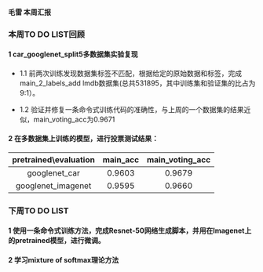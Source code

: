 #### 毛雷 本周汇报

### 本周TO DO LIST回顾

#### 1 car_googlenet_split5多数据集实验复现

* 1.1 前两次训练发现数据集标签不匹配，根据给定的原始数据和标签，完成main_2_labels_add lmdb数据集(总共531895，其中训练集和验证集的比占为9:1）。

* 1.2 验证并修复一条命令式训练代码的准确性，与上周的一个数据集的结果近似，main_voting_acc为0.9671

#### 2 在多数据集上训练的模型，进行投票测试结果：

| pretrained\evaluation | main_acc | main_voting_acc |
|:---------------------:|:--------:|:---------------:|
| googlenet_car         | 0.9603   | 0.9679          |
| googlenet_imagenet    | 0.9595   | 0.9660          |


### 下周TO DO LIST

#### 1 使用一条命令式训练方法，完成Resnet-50网络生成脚本，并用在Imagenet上的pretrained模型，进行微调。

#### 2 学习mixture of softmax理论方法


